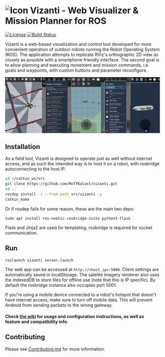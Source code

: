 # <img src="public/assets/icon/512.png" alt="Icon" title="Grid" width="50" height="50"/> Vizanti - Web Visualizer & Mission Planner for ROS

[![License](https://img.shields.io/badge/License-BSD_3--Clause-blue.png)](https://opensource.org/licenses/BSD-3-Clause) [![Build Status](https://build.ros.org/buildStatus/icon?job=Ndev__vizanti__ubuntu_focal_amd64&build=4)](https://build.ros.org/job/Ndev__vizanti__ubuntu_focal_amd64/4/)

Vizanti is a web-based visualization and control tool developed for more convenient operation of outdoor robots running the Robot Operating System (ROS). The application attempts to replicate RViz's orthographic 2D view as closely as possible with a smartphone friendly interface. The second goal is to allow planning and executing movement and mission commands, i.e. goals and waypoints, with custom buttons and parameter reconfigure.

<img src="public/assets/icon/preview.jpg" alt=""/> 

## Installation

As a field tool, Vizanti is designed to operate just as well without internet access, and as such the intended way is to host it on a robot, with rosbridge autoconnecting to the host IP. 

 ```bash
cd ~/catkin_ws/src
git clone https://github.com/MoffKalast/vizanti.git
cd ..
rosdep install -i --from-path src/vizanti -y
catkin_make
```

Or if rosdep fails for some reason, these are the main two deps:
```
sudo apt install ros-noetic-rosbridge-suite python3-flask
```
 
Flask and Jinja2 are used for templating, rosbridge is required for socket communication.

## Run
```bash
roslaunch vizanti server.launch
```
The web app can be accessed at `http://<host_ip>:5000`. Client settings are automatically saved in localStorage. The satelite imagery renderer also uses the indexedDB to store tiles for offline use (note that this is IP specific). By default the rosbridge instance also occupies port 5001.

If you're using a mobile device connected to a robot's hotspot that doesn't have internet access, make sure to turn off mobile data. This will prevent Android from sending packets to the wrong gateway.

####  Check [the wiki](https://github.com/MoffKalast/vizanti/wiki) for usage and configuration instructions, as well as feature and compatibility info.

## Contributing

Please see [Contributing.md](Contributing.md) for more information.